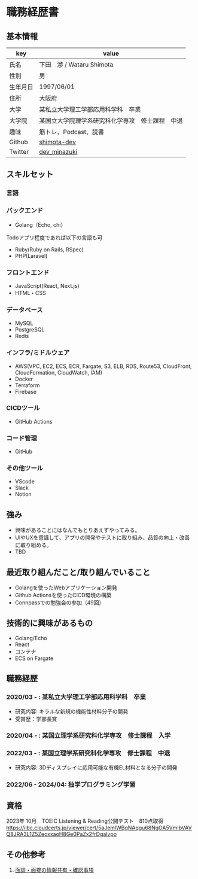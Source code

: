 # 職務経歴書

## 基本情報

|key|value|
|---|-----|
|氏名|下田　渉 / Wataru Shimota|
|性別|男|
|生年月日|1997/06/01|
|住所|大阪府|
|大学|某私立大学理工学部応用科学科　卒業|
|大学院|某国立大学院理学系研究科化学専攻　修士課程　中退|
|趣味|筋トレ、Podcast、読書|
|Github|[shimota-dev](https://github.com/shimota-dev)|
|Twitter|[dev_minazuki](https://twitter.com/dev_minazuki)|
## スキルセット
### 言語
### バックエンド
- Golang（Echo, chi）

Todoアプリ程度であれば以下の言語も可
- Ruby(Ruby on Rails, RSpec)
- PHP(Laravel)

### フロントエンド
- JavaScript(React, Next.js)
- HTML・CSS

### データベース
- MySQL
- PostgreSQL
- Redis

### インフラ/ミドルウェア
- AWS(VPC, EC2, ECS, ECR, Fargate, S3, ELB, RDS, Route53, CloudFront, CloudFormation, CloudWatch, IAM)
- Docker
- Terraform
- Firebase

### CICDツール
- GitHub Actions

### コード管理
- GitHub

### その他ツール
- VScode
- Slack
- Notion

## 強み
- 興味があることにはなんでもとりあえずやってみる。
- UIやUXを意識して、アプリの開発やテストに取り組み、品質の向上・改善に取り組める。
- TBD

## 最近取り組んだこと/取り組んでいること
- Golangを使ったWebアプリケーション開発
- Github Actionsを使ったCICD環境の構築
- Connpassでの勉強会の参加（49回）

## 技術的に興味があるもの
- Golang/Echo
- React
- コンテナ
- ECS on Fargate

## 職務経歴
### 2020/03 - : 某私立大学理工学部応用科学科　卒業
- 研究内容: キラルな新規の機能性材料分子の開発
- 受賞歴：学部長賞

### 2020/04 - : 某国立理学系研究科化学専攻　修士課程　入学
### 2022/03 - : 某国立理学系研究科化学専攻　修士課程　中退
- 研究内容: 3Dディスプレイに応用可能な有機EL材料となる分子の開発

### 2022/06 - 2024/04: 独学プログラミング学習

## 資格
2023年 10月　TOEIC Listening & Reading公開テスト　810点取得
https://iibc.cloudcerts.jp/viewer/cert/5aJemlWBgNAqgu68NgOA5VmIbVAVQ8JRA3L1Z5ZeoxxaoH8Ge0PaZx2frDgalvpo

## その他参考
1. [面談・面接の情報共有・確認事項](https://github.com/shimota-dev/Interview-inquiries)
